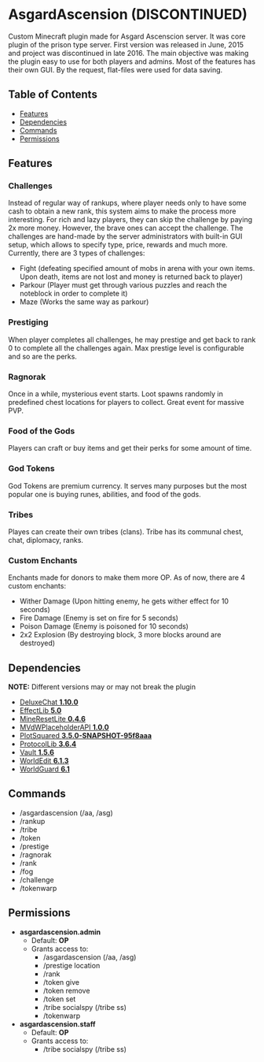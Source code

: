# AsgardAscension (DISCONTINUED)
Custom Minecraft plugin made for Asgard Ascenscion server. It was core plugin of the prison type server. First version was released in June, 2015 and project was discontinued in late 2016. The main objective was making the plugin easy to use for both players and admins.  Most of the features has their own GUI. By the request, flat-files were used for data saving.

## Table of Contents
* [Features](#features)
* [Dependencies](#dependencies)
* [Commands](#dependencies)
* [Permissions](#permissions)

## Features
### Challenges
Instead of regular way of rankups, where player needs only to have some cash to obtain a new rank, this system aims to make the process more interesting. For rich and lazy players, they can skip the challenge by paying 2x more money. However, the brave ones can accept the challenge. The challenges are hand-made by the server administrators with built-in GUI setup, which allows to specify type, price, rewards and much more. Currently, there are 3 types of challenges:
* Fight (defeating specified amount of mobs in arena with your own items. Upon death, items are not lost and money is returned back to player)
* Parkour (Player must get through various puzzles and reach the noteblock in order to complete it)
* Maze (Works the same way as parkour)
### Prestiging
When player completes all challenges, he may prestige and get back to rank 0 to complete all the challenges again. Max prestige level is configurable and so are the perks.
### Ragnorak
Once in a while, mysterious event starts. Loot spawns randomly in predefined chest locations for players to collect. Great event for massive PVP.
### Food of the Gods
Players can craft or buy items and get their perks for some amount of time.
### God Tokens
God Tokens are premium currency. It serves many purposes but the most popular one is buying runes, abilities, and food of the gods.
### Tribes
Playes can create their own tribes (clans). Tribe has its communal chest, chat, diplomacy, ranks.
### Custom Enchants
Enchants made for donors to make them more OP. As of now, there are 4 custom enchants:
* Wither Damage (Upon hitting enemy, he gets wither effect for 10 seconds)
* Fire Damage (Enemy is set on fire for 5 seconds)
* Poison Damage (Enemy is poisoned for 10 seconds)
* 2x2 Explosion (By destroying block, 3 more blocks around are destroyed)

## Dependencies
**NOTE:** Different versions may or may not break the plugin

* [DeluxeChat **1.10.0**](https://www.spigotmc.org/resources/deluxechat.1277/)
* [EffectLib **5.0**](https://dev.bukkit.org/projects/effectlib)
* [MineResetLite **0.4.6**](https://www.spigotmc.org/resources/mineresetlite.5773/)
* [MVdWPlaceholderAPI **1.0.0**](https://www.spigotmc.org/resources/mvdwplaceholderapi.11182/)
* [PlotSquared **3.5.0-SNAPSHOT-95f8aaa**](https://www.spigotmc.org/resources/plotsquared.1177/)
* [ProtocolLib **3.6.4**](https://www.spigotmc.org/resources/protocollib.1997/)
* [Vault **1.5.6**](https://dev.bukkit.org/projects/vault)
* [WorldEdit **6.1.3**](https://dev.bukkit.org/projects/worldedit)
* [WorldGuard **6.1**](https://dev.bukkit.org/projects/worldguard)

## Commands
* /asgardascension (/aa, /asg)
* /rankup
* /tribe
* /token
* /prestige
* /ragnorak
* /rank
* /fog
* /challenge
* /tokenwarp

## Permissions
* **asgardascension.admin**
  * Default: **OP**
  * Grants access to:
    * /asgardascension (/aa, /asg)
    * /prestige location
    * /rank
    * /token give
    * /token remove
    * /token set
    * /tribe socialspy (/tribe ss)
    * /tokenwarp
* **asgardascension.staff**
  * Default: **OP**
  * Grants access to:
    * /tribe socialspy (/tribe ss)
